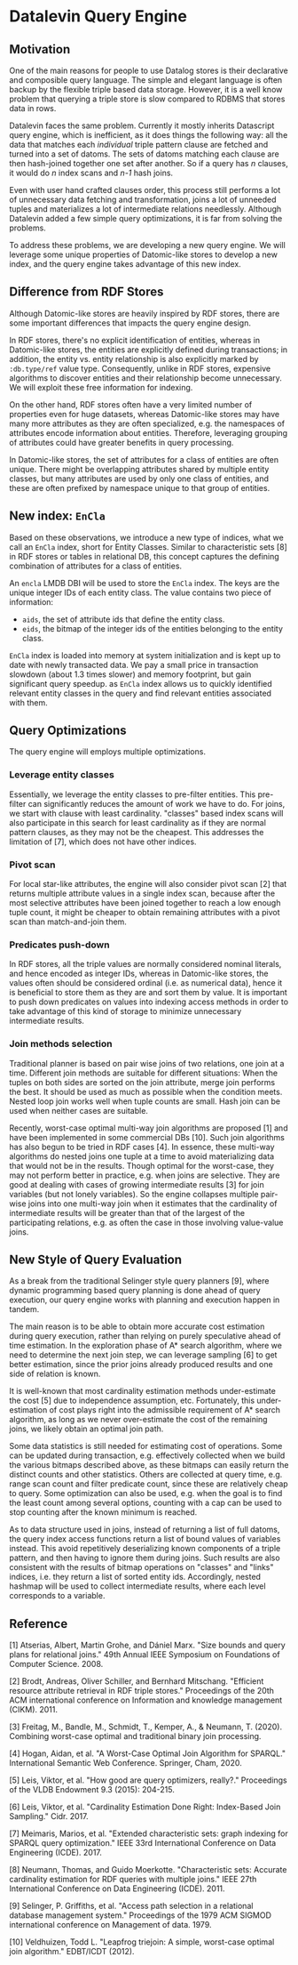 # Datalevin Query Engine

## Motivation

One of the main reasons for people to use Datalog stores is their
declarative and composible query language. The simple and elegant language is
often backup by the flexible triple based data storage. However, it is a well
know problem that querying a triple store is slow compared to RDBMS that stores
data in rows.

Datalevin faces the same problem. Currently it mostly inherits Datascript query
engine, which is inefficient, as it does things the following way: all the data
that matches each *individual* triple pattern clause are fetched and turned into
a set of datoms. The sets of datoms matching each clause are then hash-joined
together one set after another. So if a query has _n_ clauses, it would do _n_
index scans and _n-1_ hash joins.

Even with user hand crafted clauses order, this process still performs a lot of
unnecessary data fetching and transformation, joins a lot of unneeded tuples and
materializes a lot of intermediate relations needlessly. Although Datalevin
added a few simple query optimizations, it is far from solving the problems.

To address these problems, we are developing a new query engine. We will leverage
some unique properties of Datomic-like stores to develop a new index, and
the query engine takes advantage of this new index.

## Difference from RDF Stores

Although Datomic-like stores are heavily inspired by RDF stores, there are
some important differences that impacts the query engine design.

In RDF stores, there's no explicit identification of entities, whereas in
Datomic-like stores, the entities are explicitly defined during transactions; in
addition, the entity vs. entity relationship is also explicitly marked by
`:db.type/ref` value type. Consequently, unlike in RDF stores, expensive
algorithms to discover entities and their relationship become unnecessary. We
will exploit these free information for indexing.

On the other hand, RDF stores often have a very limited number of properties
even for huge datasets, whereas Datomic-like stores may have many more attributes as
they are often specialized, e.g. the namespaces of attributes encode
information about entities. Therefore, leveraging grouping of attributes could
have greater benefits in query processing.

In Datomic-like stores, the set of attributes for a class of entities are often unique.
There might be overlapping attributes shared by multiple entity classes, but many
attributes are used by only one class of entities, and these are often prefixed
by namespace unique to that group of entities.

## New index: `EnCla`

Based on these observations, we introduce a new type of indices, what we call
an `EnCla` index, short for Entity Classes. Similar to characteristic sets [8]
in RDF stores or tables in relational DB, this concept captures the defining
combination of attributes for a class of entities.

An `encla` LMDB DBI will be used to store the `EnCla` index. The keys
are the unique integer IDs of each entity class. The value contains two piece of
information:

* `aids`, the set of attribute ids that define the entity class.
* `eids`, the bitmap of the integer ids of the entities belonging to the entity
  class.

`EnCla` index is loaded into memory at system initialization and is kept up to
date with newly transacted data. We pay a small price in transaction slowdown
(about 1.3 times slower) and memory footprint, but gain significant query
speedup. as `EnCla` index allows us to quickly identified relevant entity
classes in the query and find relevant entities associated with them.

## Query Optimizations

The query engine will employs multiple optimizations.

### Leverage entity classes

 Essentially, we leverage the entity classes to pre-filter entities. This pre-filter
 can significantly reduces the amount of work we have to do. For joins, we start
 with clause with least cardinality. "classes" based index scans will also
 participate in this search for least cardinality as if they are normal pattern
 clauses, as they may not be the cheapest.  This addresses the limitation of
 [7], which does not have other indices.

### Pivot scan

For local star-like attributes, the engine will also consider pivot scan [2]
that returns multiple attribute values in a single index scan, because after the
most selective attributes have been joined together to reach a low enough tuple
count, it might be cheaper to obtain remaining attributes with a pivot scan than
match-and-join them.

### Predicates push-down

In RDF stores, all the triple values are normally considered nominal literals,
and hence encoded as integer IDs, whereas in Datomic-like stores, the values
often should be considered ordinal (i.e. as numerical data), hence it is
beneficial to store them as they are and sort them by value. It is important to
push down predicates on values into indexing access methods in order to take
advantage of this kind of storage to minimize unnecessary intermediate results.

### Join methods selection

Traditional planner is based on pair wise joins of two relations, one join at a
time. Different join methods are suitable for different situations: When the
tuples on both sides are sorted on the join attribute,  merge join performs the
best.  It should be used as much as possible when the condition meets. Nested
loop join works well when tuple counts are small.  Hash join can be used when
neither cases are suitable.

Recently, worst-case optimal multi-way join algorithms are proposed [1] and have
been implemented in some commercial DBs [10]. Such join algorithms has also
begun to be tried in RDF cases [4]. In essence, these multi-way algorithms do
nested joins one tuple at a time to avoid materializing data that would not be
in the results. Though optimal for the worst-case, they may not perform better
in practice, e.g. when joins are selective. They are good at dealing with cases
of growing intermediate results [3] for join variables (but not lonely
variables). So the engine collapses multiple pair-wise joins into one multi-way
join when it estimates that the cardinality of intermediate results will be
greater than that of the largest of the participating relations, e.g. as often
the case in those involving value-value joins.

## New Style of Query Evaluation

As a break from the traditional Selinger style query planners [9], where
dynamic programming based query planning is done ahead of query execution, our
query engine works with planning and execution happen in tandem.

The main reason is to be able to obtain more
accurate cost estimation during query execution, rather than relying on purely
speculative ahead of time estimation. In the exploration phase of A* search
algorithm, where we need to determine the next join step, we can leverage
sampling [6] to get better estimation, since the prior joins already produced
results and one side of relation is known.

It is well-known that most cardinality estimation methods under-estimate the
cost [5] due to independence assumption, etc. Fortunately, this under-estimation
of cost plays right into the admissible requirement of A* search algorithm, as
long as we never over-estimate the cost of the remaining joins, we likely obtain
an optimal join path.

Some data statistics is still needed for estimating cost of operations. Some can
be updated during transaction, e.g. effectively collected when we build the
various bitmaps described above, as these bitmaps can easily return the distinct
counts and other statistics. Others are collected at query time, e.g. range scan
count and filter predicate count, since these are relatively cheap to query.
Some optimization can also be used, e.g. when the goal is to find the least
count among several options, counting with a cap can be used to stop counting
after the known minimum is reached.

As to data structure used in joins, instead of returning a list of full datoms,
the query index access functions return a list of bound values of variables
instead. This avoid repetitively deserializing known components of a triple
pattern, and then having to ignore them during joins. Such results are also
consistent with the results of bitmap operations on "classes" and "links"
indices, i.e. they return a list of sorted entity ids. Accordingly, nested
hashmap will be used to collect intermediate results, where each level
corresponds to a variable.

## Reference

[1] Atserias, Albert, Martin Grohe, and Dániel Marx. "Size bounds and query
plans for relational joins." 49th Annual IEEE Symposium on Foundations of
Computer Science. 2008.

[2] Brodt, Andreas, Oliver Schiller, and Bernhard Mitschang. "Efficient resource
attribute retrieval in RDF triple stores." Proceedings of the 20th ACM
international conference on Information and knowledge management (CIKM). 2011.

[3] Freitag, M., Bandle, M., Schmidt, T., Kemper, A., & Neumann, T. (2020). Combining worst-case optimal and traditional binary join processing.

[4] Hogan, Aidan, et al. "A Worst-Case Optimal Join Algorithm for SPARQL." International Semantic Web Conference. Springer, Cham, 2020.

[5] Leis, Viktor, et al. "How good are query optimizers, really?." Proceedings of the VLDB Endowment 9.3 (2015): 204-215.

[6] Leis, Viktor, et al. "Cardinality Estimation Done Right: Index-Based Join Sampling." Cidr. 2017.

[7] Meimaris, Marios, et al. "Extended characteristic sets: graph indexing for
SPARQL query optimization." IEEE 33rd International Conference on Data
Engineering (ICDE). 2017.

[8] Neumann, Thomas, and Guido Moerkotte. "Characteristic sets: Accurate
cardinality estimation for RDF queries with multiple joins." IEEE 27th
International Conference on Data Engineering (ICDE). 2011.

[9] Selinger, P. Griffiths, et al. "Access path selection in a relational database management system." Proceedings of the 1979 ACM SIGMOD international conference on Management of data. 1979.

[10] Veldhuizen, Todd L. "Leapfrog triejoin: A simple, worst-case optimal join algorithm." EDBT/ICDT (2012).
